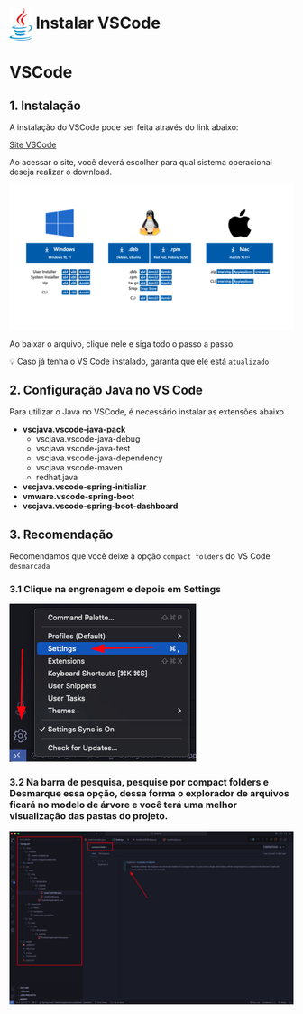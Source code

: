 <h1>
    <a href="https://github.com/elizabetefabri">
     <img align="center" width="40px" src="../../.github/JAVA.png"></a>
    <span>Instalar VSCode</span>
</h1>

# VSCode

## 1. Instalação

A instalação do VSCode pode ser feita através do link abaixo:

[Site VSCode](https://code.visualstudio.com/Download)

Ao acessar o site, você deverá escolher para qual sistema operacional deseja realizar o download.

![App Screenshot](./img/img-17.png)

Ao baixar o arquivo, clique nele e siga todo o passo a passo. 

<aside>

💡 Caso já tenha o VS Code instalado, garanta que ele está `atualizado`

</aside>

## 2. Configuração Java no VS Code

Para utilizar o Java no VSCode, é necessário instalar as extensões abaixo

- **vscjava.vscode-java-pack**
    - vscjava.vscode-java-debug
    - vscjava.vscode-java-test
    - vscjava.vscode-java-dependency
    - vscjava.vscode-maven
    - redhat.java
- **vscjava.vscode-spring-initializr**
- **vmware.vscode-spring-boot**
- **vscjava.vscode-spring-boot-dashboard**

## 3. Recomendação

Recomendamos que você deixe a opção `compact folders` do VS Code `desmarcada`

### 3.1 Clique na engrenagem e depois em Settings

![App Screenshot](./img/img-18.png)

### 3.2 Na barra de pesquisa, pesquise por compact folders e Desmarque essa opção, dessa forma o explorador de arquivos ficará no modelo de árvore e você terá uma melhor visualização das pastas do projeto.

![App Screenshot](./img/img-19.png)

